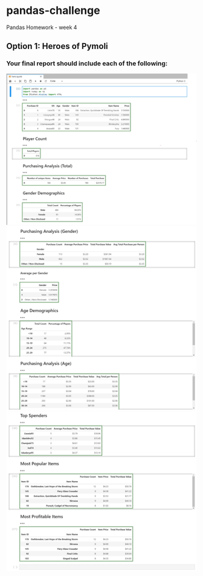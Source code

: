 # pandas-challenge
Pandas Homework - week 4

## Option 1: Heroes of Pymoli

### Your final report should include each of the following:


![Resources1](HerosOfPymoli/Resources/capture1.JPG)
![Resources2](HerosOfPymoli/Resources/capture2.JPG)
![Resources3](HerosOfPymoli/Resources/capture3.JPG)
